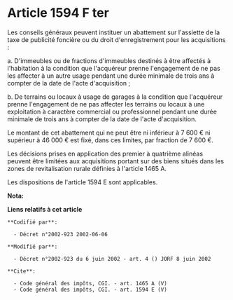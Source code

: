 # Article 1594 F ter

Les conseils généraux peuvent instituer un abattement sur l'assiette de la taxe de publicité foncière ou du droit
d'enregistrement pour les acquisitions : 

a. D'immeubles ou de fractions d'immeubles destinés à être affectés à l'habitation à la condition que l'acquéreur prenne
l'engagement de ne pas les affecter à un autre usage pendant une durée minimale de trois ans à compter de la date de l'acte
d'acquisition ; 

b. De terrains ou locaux à usage de garages à la condition que l'acquéreur prenne l'engagement de ne pas affecter les
terrains ou locaux à une exploitation à caractère commercial ou professionnel pendant une durée minimale de trois ans à
compter de la date de l'acte d'acquisition. 

Le montant de cet abattement qui ne peut être ni inférieur à 7 600 € ni supérieur à 46 000 € est fixé, dans ces limites, par
fraction de 7 600 €. 

Les décisions prises en application des premier à quatrième alinéas peuvent être limitées aux acquisitions portant sur des
biens situés dans les zones de revitalisation rurale définies à l'article 1465 A. 

Les dispositions de l'article 1594 E sont applicables.

**Nota:**



**Liens relatifs à cet article**

	**Codifié par**:

	  - Décret n°2002-923 2002-06-06

	**Modifié par**:

	  - Décret n°2002-923 du 6 juin 2002 - art. 4 () JORF 8 juin 2002

	**Cite**:

	  - Code général des impôts, CGI. - art. 1465 A (V)
	  - Code général des impôts, CGI. - art. 1594 E (V)
